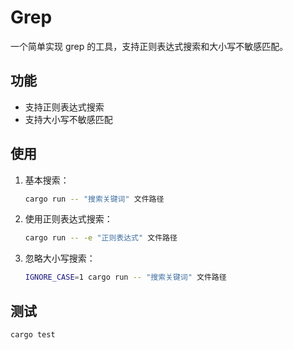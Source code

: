 # Grep

一个简单实现 grep 的工具，支持正则表达式搜索和大小写不敏感匹配。

## 功能

- 支持正则表达式搜索
- 支持大小写不敏感匹配

## 使用

1. 基本搜索：
    ```sh
    cargo run -- "搜索关键词" 文件路径
    ```

2. 使用正则表达式搜索：
    ```sh
    cargo run -- -e "正则表达式" 文件路径
    ```

3. 忽略大小写搜索：
    ```sh
    IGNORE_CASE=1 cargo run -- "搜索关键词" 文件路径
    ```

## 测试

```sh
cargo test
```

